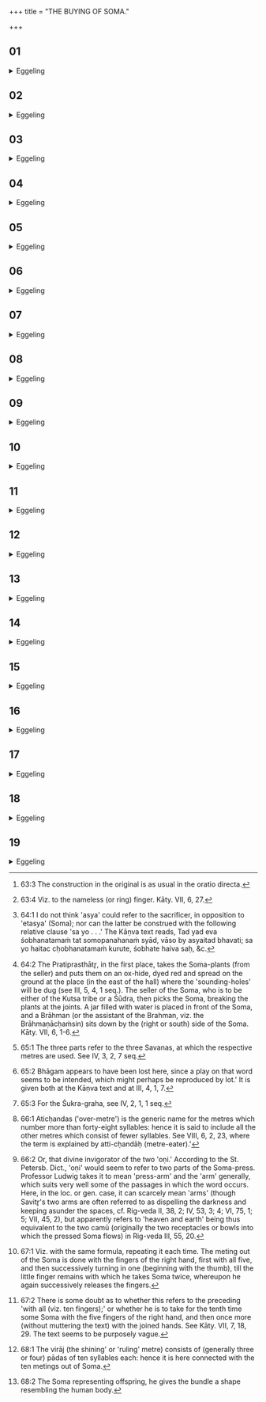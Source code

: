 +++
title = "THE BUYING OF SOMA."

+++


##  01
<details><summary>Eggeling</summary>

1. Having thrown the (earth of the) foot-print (into the pan), he (the Adhvaryu) washes his hands. Now as to why he washes his hands;--clarified butter being a thunderbolt, and the Soma being seed, he washes his hands lest [^egg_172] he should injure the seed, Soma, with the thunderbolt, the ghee.

[^egg_172]: 63:3 The construction in the original is as usual in the oratio directa.
</details>

##  02
<details><summary>Eggeling</summary>

2. Thereupon he ties the piece of gold to this (finger [^egg_173]). Now, twofold indeed is this (universe),--there is no third,--the truth and the untruth: the gods are the truth and men are the untruth. And gold having sprung from Agni's seed, he ties the gold to this (finger), in order that he may touch the twigs (of the Soma) with the truth, that he may handle the Soma by means of the truth.

[^egg_173]: 63:4 Viz. to the nameless (or ring) finger. Kāty. VII, 6, 27.
</details>

##  03
<details><summary>Eggeling</summary>

3. He then orders (the sacrificer's men), 'Bring thou the Soma-cloth! bring thou the Soma-wrapper! bring thou the head-band!' Let some shining (cloth) be the Soma-cloth; for this is to be his (king Soma's [^egg_174]) garment, and shining indeed is his garment: and whosoever serves him with a shining (garment), he truly shines. But he who says, '(Bring) anything whatsoever,' he will indeed be anything whatsoever: let the Soma-cloth, therefore, be some splendid (cloth), and the Soma-wrapper one of any kind.

[^egg_174]: 64:1 I do not think 'asya' could refer to the sacrificer, in opposition to 'etasya' (Soma); nor can the latter be construed with the following relative clause 'sa yo . . .' The Kāṇva text reads, Tad yad eva śobhanatamaṁ tat somopanahanaṁ syād, vāso by asyaitad bhavati; sa yo haitac cḥobhanatamaṁ kurute, śobhate haiva saḥ, &c.
</details>

##  04
<details><summary>Eggeling</summary>

4. If he can get a head-band, let there be a headband; but if he cannot get a head-band, let him cut off from the Soma-wrapper a piece two or three fingers long, to serve as the head-band. Either the Adhvaryu or the Sacrificer takes the Soma-cloth, and some one or other the Soma-wrapper.
</details>

##  05
<details><summary>Eggeling</summary>

5. Now, in the first place, they pick the king (Soma). A pitcher of water is placed close to him, and a Brāhman sits beside him [^egg_175]. Thither they (the priests and sacrificer) now proceed eastward.

[^egg_175]: 64:2 The Pratiprasthātr̥, in the first place, takes the Soma-plants (from the seller) and puts them on an ox-hide, dyed red and spread on the ground at the place (in the east of the hall) where the 'sounding-holes' will be dug (see III, 5, 4, 1 seq.). The seller of the Soma, who is to be either of the Kutsa tribe or a Śūdra, then picks the Soma, breaking the plants at the joints. A jar filled with water is placed in front of the Soma, and a Brāhman (or the assistant of the Brahman, viz. the Brāhmaṇācḥaṁsin) sits down by the (right or south) side of the Soma. Kāty. VII, 6, 1-6.
</details>

##  06
<details><summary>Eggeling</summary>

6. While they go there, he (the Adhvaryu) makes

 (the sacrificer) say the text (Vāj. S. IV, 24), 'Say thou, for me, unto Soma, "This is thy gāyatrī-part (bhāga) [^egg_176]!" Say thou, for me, unto Soma, "This is thy trishṭubh-part!" Say thou, for me, unto Soma, "This is thy jayatī-part!" Say thou, for me, unto Soma, "Obtain thou the supreme sovereignty of the names of metres!"' Now, when he (king Soma) is bought, he is bought for one (destination [^egg_177])--for the sovereignty of the metres, for the supreme sovereignty of the metres; and when they press him, they slay him: hereby now he says to him, 'It is for the sovereignty of the metres, for the supreme sovereignty of the metres that I buy thee, not for slaying thee.' Having gone there, he sits down (behind the Soma) with his face towards the east.

[^egg_176]: 65:1 The three parts refer to the three Savanas, at which the respective metres are used. See IV, 3, 2, 7 seq.

[^egg_177]: 65:2 Bhāgam appears to have been lost here, since a play on that word seems to be intended, which might perhaps be reproduced by lot.' It is given both at the Kāṇva text and at III, 4, 1, 7.
</details>

##  07
<details><summary>Eggeling</summary>

7. He touches (the Soma-plants), with, 'Ours thou art,'--thereby he (Soma), now that he has come (as a guest), becomes as it were one of his (the sacrificer's) own (people): for this reason he says, 'Ours thou art;'--'Thy pure (juice) is meet for the draught,' for he will indeed take therefrom the 'pure draught [^egg_178].' 'Let the pickers pick thee!' this he says for the sake of completeness.

[^egg_178]: 65:3 For the Śukra-graha, see IV, 2, 1, 1 seq.
</details>

##  08
<details><summary>Eggeling</summary>

8. Now some, on noticing any straw or (piece of) wood (among the Soma-plants), throw it away. But let him not do this; for--the Soma being the nobility and the other plants the common people, and the

people being the nobleman's food--it would be just as if one were to take hold of and pull out some (food) he has put in his mouth, and throw it away. Hence let him merely touch it, with, 'Let the pickers pick thee!' Those pickers of his do indeed pick it.
</details>

##  09
<details><summary>Eggeling</summary>

9. He then spreads the cloth (over the ox-hide), either twofold or fourfold, with the fringe towards the east or north. Thereon he metes out the king (Soma); and because he metes out the king, therefore there is a measure,--both the measure among men and whatever other measure there is.
</details>

##  10
<details><summary>Eggeling</summary>

10. He metes out, with a verse to Savitr̥; for Savitr̥ is the impeller of the gods, and so that (Soma) becomes for him impelled by Savitr̥ to the purchase.
</details>

##  11
<details><summary>Eggeling</summary>

11. He metes out with an aticḥandas-verse; for that one, viz. the aticḥandas [^egg_179], embraces all metres; and so that (Soma) is meted out for him by means of all the metres: therefore he metes out with an aticḥandas-verse.

[^egg_179]: 66:1 Aticḥandas ('over-metre') is the generic name for the metres which number more than forty-eight syllables: hence it is said to include all the other metres which consist of fewer syllables. See VIII, 6, 2, 23, where the term is explained by atti-cḥandāḥ (metre-eater).'
</details>

##  12
<details><summary>Eggeling</summary>

12. He metes out, with the text (Vāj. S. IV, 25), 'Unto that divine Savitr̥ within the two bowls [^egg_180], the sage, I sing praises, to him of true

[^egg_180]: 66:2 Or, that divine invigorator of the two 'oṇi.' According to the St. Petersb. Dict., 'oṇi' would seem to refer to two parts of the Soma-press. Professor Ludwig takes it to mean 'press-arm' and the 'arm' generally, which suits very well some of the passages in which the word occurs. Here, in the loc. or gen. case, it can scarcely mean 'arms' (though Savitr̥'s two arms are often referred to as dispelling the darkness and keeping asunder the spaces, cf. Rig-veda II, 38, 2; IV, 53, 3; 4; VI, 75, 1; 5; VII, 45, 2), but apparently refers to 'heaven and earth' being thus equivalent to  the two camū (originally the two receptacles or bowls into which the pressed Soma flows) in Rig-veda III, 55, 20.

impulse, the bestower of treasures, the wise and thoughtful friend;--he at whose impulse the resplendent light shone high, the golden-handed sage hath measured the ether with his form.'
</details>

##  13
<details><summary>Eggeling</summary>

13. Therewith [^egg_181] he metes out (the Soma) with all (five fingers), therewith with four, therewith with three, therewith with two, therewith with one; therewith with one, therewith with two, therewith with three, therewith with four, therewith with all (fingers); having laid (the two hands) together [^egg_182] he throws (Soma) thereon with the joined open hands.

[^egg_181]: 67:1 Viz. with the same formula, repeating it each time. The meting out of the Soma is done with the fingers of the right hand, first with all five, and then successively turning in one (beginning with the thumb), till the little finger remains with which he takes Soma twice, whereupon he again successively releases the fingers.

[^egg_182]: 67:2 There is some doubt as to whether this refers to the preceding 'with all (viz. ten fingers);' or whether he is to take for the tenth time some Soma with the five fingers of the right hand, and then once more (without muttering the text) with the joined hands. See Kāty. VII, 7, 18, 29. The text seems to be purposely vague.
</details>

##  14
<details><summary>Eggeling</summary>

14. He metes out while bending up and bending down (the fingers). The reason why he metes out in bending (the fingers) up and down is that he thereby makes those fingers of separate existence, and therefore they are born separate (from each other); and as to his meting out with all (fingers) together, these (fingers) are to be born, as it were, united. This is why he metes out in bending (the fingers) up and down.
</details>

##  15
<details><summary>Eggeling</summary>

15. And, again, as to his meting out in bending them up and down,--he thereby renders them of varied power, and hence these (fingers) are of varied

power. That is why he metes out in bending them up and down.
</details>

##  16
<details><summary>Eggeling</summary>

16. And, again, as to his meting out in bending them up and down,--he thereby harnesses a virāj [^egg_183] (to ply) thitherwards and hitherwards: going thither-wards, namely, it conveys the sacrifice to the gods, and coming hitherwards it assists men. This is why he metes out in bending (the fingers) up and down.

[^egg_183]: 68:1 The virāj (the shining' or 'ruling' metre) consists of (generally three or four) pādas of ten syllables each: hence it is here connected with the ten metings out of Soma.
</details>

##  17
<details><summary>Eggeling</summary>

17. And as to his meting out ten times,--the virāj is of ten syllables, and the Soma is of virāj nature: for this reason he metes out ten times.
</details>

##  18
<details><summary>Eggeling</summary>

18. Having gathered up the ends of the Soma-cloth, he (the Adhvaryu) ties them together by means of the head-band, with, 'For descendants (I tie) thee;'--for it is indeed for (the purpose of obtaining) descendants that he buys it (Soma): what (part of man) here is, as it were, compressed between the head and the shoulders, that he thereby makes it to be for him (the sacrificer) [^egg_184].

[^egg_184]: 68:2 The Soma representing offspring, he gives the bundle a shape resembling the human body.
</details>

##  19
<details><summary>Eggeling</summary>

19. He then makes a finger-hole in the middle (of the knot), with the text, 'Let the descendants breathe after thee!' For, in compressing (the cloth), he, as it were, strangles him (Soma and the sacrificer) and renders him breathless; hereby now he emits his breath from inside, and after him breathing the descendants also breathe: for this reason he says, 'Let the descendants breathe after thee.' Thereupon he hands him (Soma) to the Soma-seller. Now, then, of the bargain.
</details>